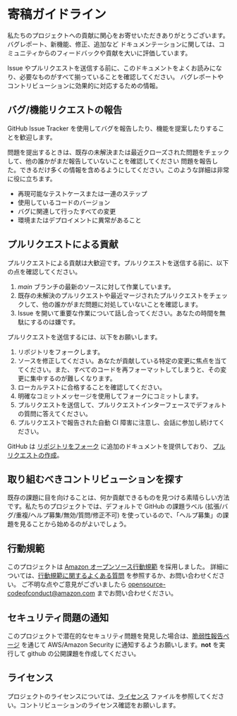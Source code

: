 # 寄稿ガイドライン

私たちのプロジェクトへの貢献に関心をお寄せいただきありがとうございます。バグレポート、新機能、修正、追加など
ドキュメンテーションに関しては、コミュニティからのフィードバックや貢献を大いに評価しています。

Issue やプルリクエストを送信する前に、このドキュメントをよくお読みになり、必要なものがすべて揃っていることを確認してください。
バグレポートやコントリビューションに効果的に対応するための情報。

## バグ/機能リクエストの報告

GitHub Issue Tracker を使用してバグを報告したり、機能を提案したりすることを歓迎します。

問題を提出するときは、既存の未解決または最近クローズされた問題をチェックして、他の誰かがまだ報告していないことを確認してください
問題を報告した。できるだけ多くの情報を含めるようにしてください。このような詳細は非常に役に立ちます。

*   再現可能なテストケースまたは一連のステップ
*   使用しているコードのバージョン
*   バグに関連して行ったすべての変更
*   環境またはデプロイメントに異常があること

## プルリクエストによる貢献

プルリクエストによる貢献は大歓迎です。プルリクエストを送信する前に、以下の点を確認してください。

1.  _main_ ブランチの最新のソースに対して作業しています。
2.  既存の未解決のプルリクエストや最近マージされたプルリクエストをチェックして、他の誰かがまだ問題に対処していないことを確認します。
3.  Issue を開いて重要な作業について話し合ってください。あなたの時間を無駄にするのは嫌です。

プルリクエストを送信するには、以下をお願いします。

1.  リポジトリをフォークします。
2.  ソースを修正してください。あなたが貢献している特定の変更に焦点を当ててください。また、すべてのコードを再フォーマットしてしまうと、その変更に集中するのが難しくなります。
3.  ローカルテストに合格することを確認してください。
4.  明確なコミットメッセージを使用してフォークにコミットします。
5.  プルリクエストを送信して、プルリクエストインターフェースでデフォルトの質問に答えてください。
6.  プルリクエストで報告された自動 CI 障害に注意し、会話に参加し続けてください。

GitHub は [リポジトリをフォーク](https://help.github.com/articles/fork-a-repo/) に追加のドキュメントを提供しており、
[プルリクエストの作成](https://help.github.com/articles/creating-a-pull-request/)。

## 取り組むべきコントリビューションを探す

既存の課題に目を向けることは、何か貢献できるものを見つける素晴らしい方法です。私たちのプロジェクトでは、デフォルトで GitHub の課題ラベル (拡張/バグ/重複/ヘルプ募集/無効/質問/修正不可) を使っているので、「ヘルプ募集」の課題を見ることから始めるのがよいでしょう。

## 行動規範

このプロジェクトは [Amazon オープンソース行動規範](https://aws.github.io/code-of-conduct) を採用しました。
詳細については、[行動規範に関するよくある質問](https://aws.github.io/code-of-conduct-faq) を参照するか、お問い合わせください。
ご不明な点やご意見がございましたら opensource-codeofconduct@amazon.com までお問い合わせください。

## セキュリティ問題の通知

このプロジェクトで潜在的なセキュリティ問題を発見した場合は、[脆弱性報告ページ](http://aws.amazon.com/security/vulnerability-reporting/) を通じて AWS/Amazon Security に通知するようお願いします。**not** を実行して github の公開課題を作成してください。

## ライセンス

プロジェクトのライセンスについては、[ライセンス](LICENSE) ファイルを参照してください。コントリビューションのライセンス確認をお願いします。
